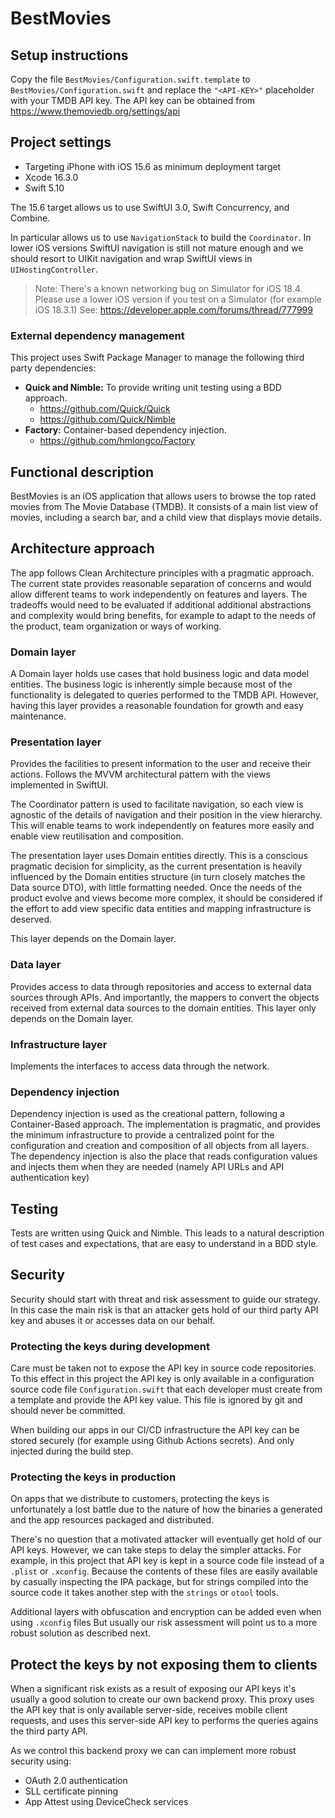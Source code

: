 # BestMovies
## Setup instructions

Copy the file `BestMovies/Configuration.swift.template` to `BestMovies/Configuration.swift` and replace the `"<API-KEY>"` placeholder with your TMDB API key. The API key can be obtained from https://www.themoviedb.org/settings/api

## Project settings

- Targeting iPhone with iOS 15.6 as minimum deployment target
- Xcode 16.3.0
- Swift 5.10

The 15.6 target allows us to use SwiftUI 3.0, Swift Concurrency, and Combine.

In particular allows us to use `NavigationStack` to build the `Coordinator`. In lower iOS versions SwiftUI navigation is still not mature enough and we should resort to UIKit navigation and wrap SwiftUI views in `UIHostingController`.

> Note: There's a known networking bug on Simulator for iOS 18.4. Please use a lower iOS version if you test on a Simulator (for example iOS 18.3.1)
> See: https://developer.apple.com/forums/thread/777999

### External dependency management
This project uses Swift Package Manager to manage the following third party dependencies:

- **Quick and Nimble:** To provide writing unit testing using a BDD approach.
	- https://github.com/Quick/Quick
	- https://github.com/Quick/Nimble
- **Factory:** Container-based dependency injection.
	- https://github.com/hmlongco/Factory

## Functional description
BestMovies is an iOS application that allows users to browse the top rated movies from The Movie Database (TMDB). It consists of a main list view of movies, including a search bar, and a child view that displays movie details.
## Architecture approach
The app follows Clean Architecture principles with a pragmatic approach. The current state provides reasonable separation of concerns and would allow different teams to work independently on features and layers. The tradeoffs would need to be evaluated if additional additional abstractions and complexity would bring benefits, for example to adapt to the needs of the product, team organization or ways of working.
### Domain layer
A Domain layer holds use cases that hold business logic and data model entities. The business logic is inherently simple because most of the functionality is delegated to queries performed to the TMDB API. However, having this layer provides a reasonable foundation for growth and easy maintenance.
### Presentation layer
Provides the facilities to present information to the user and receive their actions. Follows the MVVM architectural pattern with the views implemented in SwiftUI.

The Coordinator pattern is used to facilitate navigation, so each view is agnostic of the details of navigation and their position in the view hierarchy. This will enable teams to work independently on features more easily and enable view reutilisation and composition.

The presentation layer uses Domain entities directly. This is a conscious pragmatic decision for simplicity, as the current presentation is heavily influenced by the Domain entities structure (in turn closely matches the Data source DTO), with little formatting needed. Once the needs of the product evolve and views become more complex, it should be considered if the effort to add view specific data entities and mapping infrastructure is deserved. 

This layer depends on the Domain layer.
### Data layer
Provides access to data through repositories and access to external data sources through APIs. And importantly, the mappers to convert the objects received from external data sources to the domain entities.
This layer only depends on the Domain layer.
### Infrastructure layer
Implements the interfaces to access data through the network.
### Dependency injection
Dependency injection is used as the creational pattern, following a Container-Based approach.
The implementation is pragmatic, and provides the minimum infrastructure to provide a centralized point for the configuration and creation and composition of all objects from all layers.
The dependency injection is also the place that reads configuration values and injects them when they are needed (namely API URLs and API authentication key)

## Testing

Tests are written using Quick and Nimble. This leads to a natural description of test cases and expectations, that are easy to understand in a BDD style.
## Security

Security should start with threat and risk assessment to guide our strategy. In this case the main risk is that an attacker gets hold of our third party API key and abuses it or accesses data on our behalf.

### Protecting the keys during development
Care must be taken not to expose the API key in source code repositories. To this effect in this project the API key is only available in a configuration source code file `Configuration.swift` that each developer must create from a template and provide the API key value. This file is ignored by git and should never be committed. 

When building our apps in our CI/CD infrastructure the API key can be stored securely (for example using Github Actions secrets). And only injected during the build step.
### Protecting the keys in production
On apps that we distribute to customers, protecting the keys is unfortunately a lost battle due to the nature of how the binaries a generated and the app resources packaged and distributed.

There's no question that a motivated attacker will eventually get hold of our API keys. However, we can take steps to delay the simpler attacks. For example, in this project that API key is kept in a source code file instead of a `.plist` or `.xconfig`. Because the contents of these files are easily available by casually inspecting the IPA package, but for strings compiled into the source code it takes another step with the `strings` or `otool` tools.

Additional layers with obfuscation and encryption can be added even when using `.xconfig` files But usually our risk assessment will point us to a more robust solution as described next.

## Protect the keys by not exposing them to clients
When a significant risk exists as a result of exposing our API keys it's usually a good solution to create our own backend proxy. This proxy uses the API key that is only available server-side, receives mobile client requests, and uses this server-side API key to performs the queries agains the third party API.

As we control this backend proxy we can can implement more robust security using:
- OAuth 2.0 authentication
- SLL certificate pinning
- App Attest using DeviceCheck services
